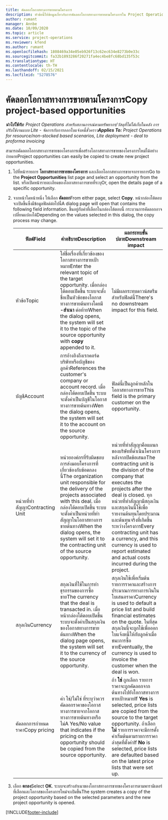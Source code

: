```yaml
---
title: คัดลอกโอกาสทางการขายตามโครงการ
description: หัวข้อนี้ให้ข้อมูลเกี่ยวกับการคัดลอกโอกาสทางการขายตามโครงการใน Project Operations
author: rumant
manager: Annbe
ms.date: 10/09/2020
ms.topic: article
ms.service: project-operations
ms.reviewer: kfend
ms.author: rumant
ms.openlocfilehash: 1808469a34e05eb926f13c62ec634e8273b0e33c
ms.sourcegitcommit: fa32b1893286f20271fa4ec4be8fc68bd135f53c
ms.translationtype: HT
ms.contentlocale: th-TH
ms.lasthandoff: 02/15/2021
ms.locfileid: "5278576"
---
```

# <a name="copy-project-based-opportunities"></a><span data-ttu-id="a09e4-103">คัดลอกโอกาสทางการขายตามโครงการ</span><span class="sxs-lookup"><span data-stu-id="a09e4-103">Copy project-based opportunities</span></span>

<span data-ttu-id="a09e4-104">_**นำไปใช้กับ:** Project Operations สำหรับสถานการณ์ตามทรัพยากร/วัสดุที่ไม่ได้เก็บในคลัง การปรับใช้งานแบบ Lite - จัดการกับการออกใบแจ้งหนี้ชั่วคราว_</span><span class="sxs-lookup"><span data-stu-id="a09e4-104">_**Applies To:** Project Operations for resource/non-stocked based scenarios, Lite deployment - deal to proforma invoicing_</span></span>


<span data-ttu-id="a09e4-105">สามารถคัดลอกโอกาสทางการขายของโครงการเพื่อสร้างโอกาสทางการขายของโครงการใหม่ได้อย่างง่ายดาย</span><span class="sxs-lookup"><span data-stu-id="a09e4-105">Project opportunities can easily be copied to create new project opportunities.</span></span> 

1. <span data-ttu-id="a09e4-106">ไปที่หน้ารายการ **โอกาสทางการขายของโครงการ** และเลือกโอกาสทางการขายจากรายการ</span><span class="sxs-lookup"><span data-stu-id="a09e4-106">Go to the **Project Opportunities** list page and select an opportunity from the list.</span></span> <span data-ttu-id="a09e4-107">หรือเปิดหน้ารายละเอียดของโอกาสทางการขายที่ระบุ</span><span class="sxs-lookup"><span data-stu-id="a09e4-107">Or, open the details page of a specific opportunity.</span></span> 
2. <span data-ttu-id="a09e4-108">จากหน้าใดหน้าหนึ่ง ให้เลือก **คัดลอก**</span><span class="sxs-lookup"><span data-stu-id="a09e4-108">From either page, select **Copy**.</span></span> <span data-ttu-id="a09e4-109">หน้ากล่องโต้ตอบจะเปิดขึ้นซึ่งมีข้อมูลฟิลด์ต่อไปนี้</span><span class="sxs-lookup"><span data-stu-id="a09e4-109">A dialog page will open that contains the following field information.</span></span> <span data-ttu-id="a09e4-110">ขึ้นอยู่กับค่าที่เลือกในกล่องโต้ตอบนี้ กระบวนการคัดลอกอาจเปลี่ยนแปลงได้</span><span class="sxs-lookup"><span data-stu-id="a09e4-110">Depending on the values selected in this dialog, the copy process may change.</span></span>

    | <span data-ttu-id="a09e4-111">**ฟิลด์**</span><span class="sxs-lookup"><span data-stu-id="a09e4-111">**Field**</span></span> | <span data-ttu-id="a09e4-112">**คำอธิบาย**</span><span class="sxs-lookup"><span data-stu-id="a09e4-112">**Description**</span></span> | <span data-ttu-id="a09e4-113">**ผลกระทบขั้นปลาย**</span><span class="sxs-lookup"><span data-stu-id="a09e4-113">**Downstream impact**</span></span> |
    | --- | --- | --- |
    | <span data-ttu-id="a09e4-114">หัวข้อ</span><span class="sxs-lookup"><span data-stu-id="a09e4-114">Topic</span></span> | <span data-ttu-id="a09e4-115">ใส่ชื่อเรื่องที่เกี่ยวข้องของโอกาสทางการขายเป้าหมาย</span><span class="sxs-lookup"><span data-stu-id="a09e4-115">Enter the relevant topic of the target opportunity.</span></span> <span data-ttu-id="a09e4-116">เมื่อกล่องโต้ตอบเปิดขึ้น ระบบจะตั้งชื่อเป็นหัวข้อของโอกาสทางการขายต้นทางโดยมี **-สำเนา** ต่อท้าย</span><span class="sxs-lookup"><span data-stu-id="a09e4-116">When the dialog opens, the system will set it to the topic of the source opportunity with **copy** appended to it.</span></span> | <span data-ttu-id="a09e4-117">ไม่มีผลกระทบดาวน์สตรีมสำหรับฟิลด์นี้</span><span class="sxs-lookup"><span data-stu-id="a09e4-117">There's no downstream impact for this field.</span></span> |
    | <span data-ttu-id="a09e4-118">บัญชี</span><span class="sxs-lookup"><span data-stu-id="a09e4-118">Account</span></span> | <span data-ttu-id="a09e4-119">การอ้างอิงถึงเรกคอร์ดบริษัทหรือบัญชีของลูกค้า</span><span class="sxs-lookup"><span data-stu-id="a09e4-119">References the customer's company or account record.</span></span> <span data-ttu-id="a09e4-120">เมื่อกล่องโต้ตอบเปิดขึ้น ระบบจะตั้งค่าเป็นบัญชีในโอกาสทางการขายต้นทาง</span><span class="sxs-lookup"><span data-stu-id="a09e4-120">Wen the dialog opens, the system will set it to the account on the source opportunity.</span></span> | <span data-ttu-id="a09e4-121">ฟิลด์นี้เป็นลูกค้าหลักในโอกาสทางการขาย</span><span class="sxs-lookup"><span data-stu-id="a09e4-121">This field is the primary customer on the opportunity.</span></span> |
    | <span data-ttu-id="a09e4-122">หน่วยที่ทำสัญญา</span><span class="sxs-lookup"><span data-stu-id="a09e4-122">Contracting Unit</span></span> | <span data-ttu-id="a09e4-123">หน่วยองค์กรที่รับผิดชอบการส่งมอบโครงการที่เกี่ยวข้องกับข้อตกลงนี้</span><span class="sxs-lookup"><span data-stu-id="a09e4-123">The organization unit responsible for the delivery of the projects associated with this deal.</span></span> <span data-ttu-id="a09e4-124">เมื่อกล่องโต้ตอบเปิดขึ้น ระบบจะตั้งค่าเป็นหน่วยที่ทำสัญญาในโอกาสทางการขายต้นทาง</span><span class="sxs-lookup"><span data-stu-id="a09e4-124">When the dialog opens, the system will set it to the contracting unit of the source opportunity.</span></span> | <span data-ttu-id="a09e4-125">หน่วยที่ทำสัญญาคือแผนกของบริษัทที่ดำเนินโครงการหลังจากปิดข้อเสนอ</span><span class="sxs-lookup"><span data-stu-id="a09e4-125">The contracting unit is the division of the company that executes the projects after the deal is closed.</span></span> <span data-ttu-id="a09e4-126">ทุกหน่วยที่ทำสัญญามีสกุลเงิน และสกุลเงินนี้ใช้เพื่อรายงานต้นทุนโดยประมาณและต้นทุนจริงที่เกิดขึ้นระหว่างโครงการ</span><span class="sxs-lookup"><span data-stu-id="a09e4-126">Every contracting unit has a currency, and this currency is used to report estimated and actual costs incurred during the project.</span></span> |
    | <span data-ttu-id="a09e4-127">สกุลเงิน</span><span class="sxs-lookup"><span data-stu-id="a09e4-127">Currency</span></span> | <span data-ttu-id="a09e4-128">สกุลเงินที่ใช้ในการทำธุรกรรมของการซื้อขาย</span><span class="sxs-lookup"><span data-stu-id="a09e4-128">The currency that the deal is transacted in.</span></span> <span data-ttu-id="a09e4-129">เมื่อหน้ากล่องโต้ตอบเปิดขึ้น ระบบจะตั้งค่าเป็นสกุลเงินของโอกาสทางการขายต้นทาง</span><span class="sxs-lookup"><span data-stu-id="a09e4-129">When the dialog page opens, the system will set it to the currency of the source opportunity.</span></span> | <span data-ttu-id="a09e4-130">สกุลเงินใช้เพื่อเริ่มต้นรายการราคาและสร้างการประมาณการทางการเงินในใบเสนอราคา</span><span class="sxs-lookup"><span data-stu-id="a09e4-130">Currency is used to default a price list and build financial estimates on the quote.</span></span> <span data-ttu-id="a09e4-131">ในที่สุดสกุลเงินนี้จะถูกใช้เพื่อออกใบแจ้งหนี้ให้กับลูกค้าเมื่อชนะการซื้อขาย</span><span class="sxs-lookup"><span data-stu-id="a09e4-131">Eventually, the currency is used to invoice the customer when the deal is won.</span></span> |
    | <span data-ttu-id="a09e4-132">คัดลอกการกำหนดราคา</span><span class="sxs-lookup"><span data-stu-id="a09e4-132">Copy pricing</span></span> | <span data-ttu-id="a09e4-133">ค่า ใช่/ไม่ใช่ ที่ระบุว่าควรคัดลอกราคาของโอกาสทางการขายจากโอกาสทางการขายต้นทางหรือไม่</span><span class="sxs-lookup"><span data-stu-id="a09e4-133">A Yes/No value that indicates if the pricing on the opportunity should be copied from the source opportunity.</span></span> | <span data-ttu-id="a09e4-134">ถ้า **ใช่** ถูกเลือก รายการราคาจะถูกคัดลอกจากต้นทางไปยังโอกาสทางการขายเป้าหมาย</span><span class="sxs-lookup"><span data-stu-id="a09e4-134">If **Yes** is selected, price lists are copied from the source to the target opportunity.</span></span> <span data-ttu-id="a09e4-135">ถ้าเลือก **ไม่** รายการราคาจะมีการตั้งค่าเริ่มต้นตามรายการราคาล่าสุดที่ตั้งค่า</span><span class="sxs-lookup"><span data-stu-id="a09e4-135">If **No** is selected, price lists are defaulted based on the latest price lists that were set up.</span></span> |

3. <span data-ttu-id="a09e4-136">เลือก **ตกลง**</span><span class="sxs-lookup"><span data-stu-id="a09e4-136">Select **OK**.</span></span> <span data-ttu-id="a09e4-137">ระบบจะสร้างสำเนาของโอกาสทางการขายของโครงการตามพารามิเตอร์ที่เลือกและโอกาสของโครงการใหม่จะเปิดขึ้น</span><span class="sxs-lookup"><span data-stu-id="a09e4-137">The system creates a copy of the project opportunity based on the selected parameters and the new project opportunity is opened.</span></span>


[!INCLUDE[footer-include](../includes/footer-banner.md)]